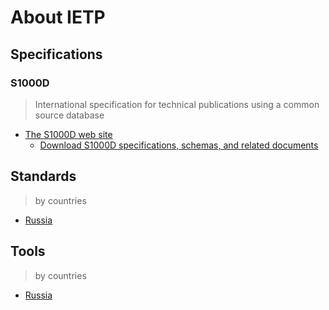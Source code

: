 # About IETP

## Specifications

### S1000D
> International specification for technical publications using a common source
database

- [The S1000D web site][SPEC_1]
    - [Download S1000D specifications, schemas, and related documents][SPEC_1.1]

## Standards

> by countries

- [Russia](./standards/russia.md)

## Tools

> by countries

- [Russia](./tools/russia.md)

[SPEC_1]: http://public.s1000d.org/Pages/Home.aspx
[SPEC_1.1]: http://public.s1000d.org/Downloads/Pages/S1000DDownloads.aspx
